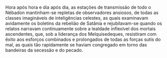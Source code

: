 ﻿Hora após hora e dia após dia, as estações de transmissão de todo o Nébadon mantinham-se repletas de observadores ansiosos, de todas as classes imagináveis de inteligências celestes, as quais examinavam avidamente os boletins da rebelião de Satânia e rejubilavam-se quando os relatos narravam continuamente sobre a lealdade inflexível dos mortais ascendentes, que, sob a liderança dos Melquisedeques, resistiram com êxito aos esforços combinados e prolongados de todas as forças sutis do mal, as quais tão rapidamente se haviam congregado em torno das bandeiras da secessão e do pecado.